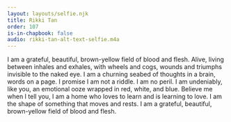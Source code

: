```yaml
---
layout: layouts/selfie.njk
title: Rikki Tan
order: 107
is-in-chapbook: false
audio: rikki-tan-alt-text-selfie.m4a
---
```


I am a grateful, beautiful, brown-yellow field of blood and flesh. Alive, living between inhales and exhales, with wheels and cogs, wounds and triumphs invisible to the naked eye. I am a churning seabed of thoughts in a brain, words on a page. I promise I am not a riddle. I am no peril. I am undeniably, like you, an emotional ooze wrapped in red, white, and blue. Believe me when I tell you, I am a home who loves to learn and is learning to love. I am the shape of something that moves and rests. I am a grateful, beautiful, brown-yellow field of blood and flesh.
